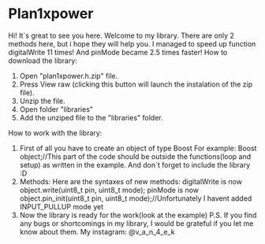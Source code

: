 # Plan1xpower
Hi! It`s great to see you here.
Welcome to my library.
There are only 2 methods here, but i hope they will help you.
I managed to speed up function digitalWrite 11 times!
And pinMode became 2.5 times faster!
How to download the library:
1) Open "plan1xpower.h.zip" file.
2) Press View raw (clicking this button will launch the instalation of the zip file).
3) Unzip the file.
4) Open folder "libraries"
5) Add the unziped file to the "libraries" folder.

How to work with the library:
1) First of all you have to create an object of type Boost
For example:
Boost object;//This part of the code should be outside the functions(loop and setup) as written in the example.
And don`t forget to include the library :D
2) Methods:
Here are the syntaxes of new methods:
digitalWrite is now object.write(uint8_t pin, uint8_t mode);
pinMode is now object.pin_init(uint8_t pin, uint8_t mode);//Unfortunately I havent added INPUT_PULLUP mode yet
3) Now the library is ready for the work(look at the example)
P.S. If you find any bugs or shortcomings in my library, I would be grateful if you let me know about them.
My instagram: @v_a_n_4_e_k
